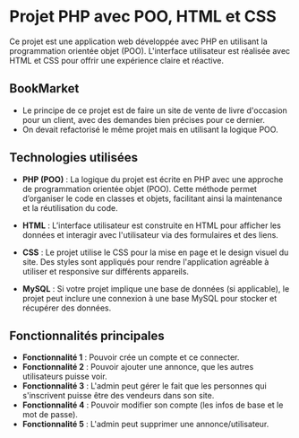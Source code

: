 # Projet PHP avec POO, HTML et CSS

Ce projet est une application web développée avec PHP en utilisant la programmation orientée objet (POO). L'interface utilisateur est réalisée avec HTML et CSS pour offrir une expérience claire et réactive.

## BookMarket

- Le principe de ce projet est de faire un site de vente de livre d'occasion pour un client, avec des demandes bien précises pour ce dernier.
- On devait refactorisé le même projet mais en utilisant la logique POO.

## Technologies utilisées

- **PHP (POO)** : La logique du projet est écrite en PHP avec une approche de programmation orientée objet (POO). Cette méthode permet d’organiser le code en classes et objets, facilitant ainsi la maintenance et la réutilisation du code.
  
- **HTML** : L’interface utilisateur est construite en HTML pour afficher les données et interagir avec l'utilisateur via des formulaires et des liens.
  
- **CSS** : Le projet utilise le CSS pour la mise en page et le design visuel du site. Des styles sont appliqués pour rendre l'application agréable à utiliser et responsive sur différents appareils.
  
- **MySQL** : Si votre projet implique une base de données (si applicable), le projet peut inclure une connexion à une base MySQL pour stocker et récupérer des données.

## Fonctionnalités principales

- **Fonctionnalité 1** : Pouvoir crée un compte et ce connecter.
- **Fonctionnalité 2** : Pouvoir ajouter une annonce, que les autres utilisateurs puisse voir.
- **Fonctionnalité 3** : L'admin peut gérer le fait que les personnes qui s'inscrivent puisse être des vendeurs dans son site.
- **Fonctionnalité 4** : Pouvoir modifier son compte (les infos de base et le mot de passe).
- **Fonctionnalité 5** : L'admin peut supprimer une annonce/utilisateur.
